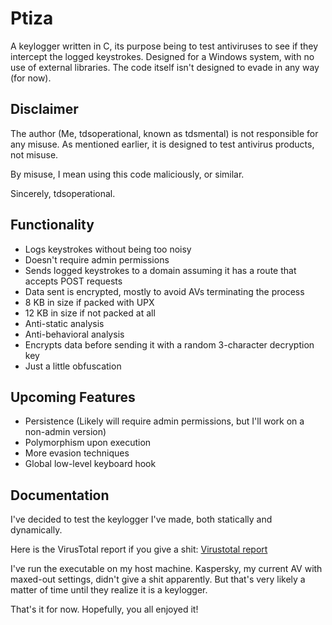 # Ptiza

A keylogger written in C, its purpose being to test antiviruses to see if they intercept the logged keystrokes. Designed for a Windows system, with no use of external libraries. The code itself isn't designed to evade in any way (for now).

## Disclaimer

The author (Me, tdsoperational, known as tdsmental) is not responsible for any misuse. As mentioned earlier, it is designed to test antivirus products, not misuse.

By misuse, I mean using this code maliciously, or similar.

Sincerely, tdsoperational.

## Functionality

- Logs keystrokes without being too noisy
- Doesn't require admin permissions
- Sends logged keystrokes to a domain assuming it has a route that accepts POST requests
- Data sent is encrypted, mostly to avoid AVs terminating the process
- 8 KB in size if packed with UPX
- 12 KB in size if not packed at all
- Anti-static analysis
- Anti-behavioral analysis
- Encrypts data before sending it with a random 3-character decryption key
- Just a little obfuscation

## Upcoming Features

- Persistence (Likely will require admin permissions, but I'll work on a non-admin version)
- Polymorphism upon execution
- More evasion techniques
- Global low-level keyboard hook 

## Documentation

I've decided to test the keylogger I've made, both statically and dynamically.


Here is the VirusTotal report if you give a shit: [Virustotal report](https://www.virustotal.com/gui/file/a4e82c076ee66cf63054fe3f3c0d98acca341958dbf679fd3c3dd88f647cfa40?nocache=1)


I've run the executable on my host machine. Kaspersky, my current AV with maxed-out settings, didn't give a shit apparently. But that's very likely a matter of time until they realize it is a keylogger.


That's it for now. Hopefully, you all enjoyed it!
